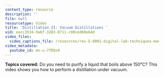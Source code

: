 ```yaml
---
content_type: resource
description: ''
file: null
resourcetype: Video
title: 'Distillation II: Vacuum Distillations '
uid: eacc3534-9abf-3283-8711-c00ced69e64d
video_files:
  video_captions_file: /resources/res-5-0001-digital-lab-techniques-manual-spring-2007/videos/distillation-ii-vacuum-distillations/mn-u-7fRQv4.vtt
video_metadata:
  youtube_id: mn-u-7fRQv4
---
```


**Topics covered:** Do you need to purify a liquid that boils above 150°C? This video shows you how to perform a distillation under vacuum.